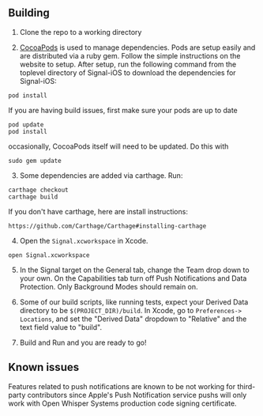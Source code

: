 ## Building

1) Clone the repo to a working directory

2) [CocoaPods](http://cocoapods.org) is used to manage dependencies. Pods are setup easily and are distributed via a ruby gem. Follow the simple instructions on the website to setup. After setup, run the following command from the toplevel directory of Signal-iOS to download the dependencies for Signal-iOS:

```
pod install
```
If you are having build issues, first make sure your pods are up to date
```
pod update
pod install
```
occasionally, CocoaPods itself will need to be updated. Do this with
```
sudo gem update
```

3) Some dependencies are added via carthage. Run:
```
carthage checkout
carthage build
```
If you don't have carthage, here are install instructions:
```
https://github.com/Carthage/Carthage#installing-carthage
```

4) Open the `Signal.xcworkspace` in Xcode.

```
open Signal.xcworkspace
```

5) In the Signal target on the General tab, change the Team drop down to your own. On the Capabilities tab turn off Push Notifications and Data Protection. Only Background Modes should remain on.

6) Some of our build scripts, like running tests, expect your Derived
Data directory to be `$(PROJECT_DIR)/build`. In Xcode, go to `Preferences-> Locations`,
and set the "Derived Data" dropdown to "Relative" and the text field
value to "build".

7) Build and Run and you are ready to go!

## Known issues

Features related to push notifications are known to be not working for third-party contributors since Apple's Push Notification service pushs will only work with Open Whisper Systems production code signing certificate.


